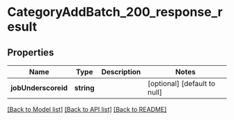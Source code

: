 # CategoryAddBatch_200_response_result

## Properties
Name | Type | Description | Notes
------------ | ------------- | ------------- | -------------
**jobUnderscoreid** | **string** |  | [optional] [default to null]

[[Back to Model list]](../README.md#documentation-for-models) [[Back to API list]](../README.md#documentation-for-api-endpoints) [[Back to README]](../README.md)


